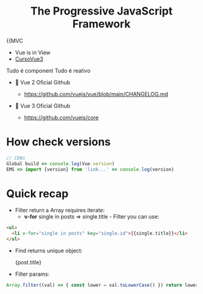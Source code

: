 <h1 align="center">The Progressive JavaScript Framework</h1>

{{MVC 
  - Vue is in View
- [CursoVue3](https://github.com/tiagomatosweb/curso-gratuito-vue3)

Tudo é component
Tudo é reativo

- :pushpin: Vue 2 Oficial Github 
    - https://github.com/vuejs/vue/blob/main/CHANGELOG.md

- :pushpin: Vue 3 Oficial Github 
    - https://github.com/vuejs/core


# How check versions

```js
// CDNs
Global build => console.log(Vue.version)
EMS => import {version} from 'link...' => console.log(version)


```


# Quick recap

- Filter return a Array requires iterate:
  - **v-for** single in posts => single.title - Filter you can use:

```html
<ul>
  <li v-for="single in posts" key="single.id">{{single.title}}</li>
</ul>
```

- Find returns unique object: <p>{post.title}</p>

- Filter params:

```js
Array.filter((val) => { const lower = val.toLowerCase() }) return lower.includes(input.value)
```

